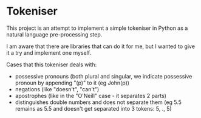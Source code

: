 # Tokeniser

This project is an attempt to implement a simple tokeniser in Python as a natural language pre-processing step.  

I am aware that there are libraries that can do it for me, but I wanted to give it a try and implement one myself.  

Cases that this tokeniser deals with:
  - possessive pronouns (both plural and singular, we indicate possessive pronoun by appending "(p)" to it (eg John(p))
  - negations (like "doesn't", "can't")
  - apostrophes (like in the "O'Neill" case - it separates 2 parts)
  - distinguishes double numbers and does not separate them (eg 5.5 remains as 5.5 and doesn't get separated into 3 tokens: 5, ., 5)
